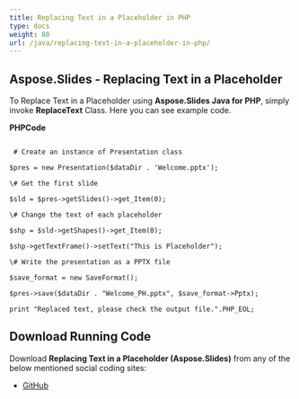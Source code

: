 ```yaml
---
title: Replacing Text in a Placeholder in PHP
type: docs
weight: 80
url: /java/replacing-text-in-a-placeholder-in-php/
---
```


## **Aspose.Slides - Replacing Text in a Placeholder**
To Replace Text in a Placeholder using **Aspose.Slides Java for PHP**, simply invoke **ReplaceText** Class. Here you can see example code.

**PHPCode**

```

 # Create an instance of Presentation class

$pres = new Presentation($dataDir . 'Welcome.pptx');

\# Get the first slide

$sld = $pres->getSlides()->get_Item(0);

\# Change the text of each placeholder

$shp = $sld->getShapes()->get_Item(0);

$shp->getTextFrame()->setText("This is Placeholder");

\# Write the presentation as a PPTX file

$save_format = new SaveFormat();

$pres->save($dataDir . "Welcome_PH.pptx", $save_format->Pptx);

print "Replaced text, please check the output file.".PHP_EOL;

```
## **Download Running Code**
Download **Replacing Text in a Placeholder (Aspose.Slides)** from any of the below mentioned social coding sites:

- [GitHub](https://github.com/aspose-slides/Aspose.Slides-for-Java/blob/master/Plugins/Aspose_Slides_Java_for_PHP/src/aspose/slides/WorkingWithText/ReplaceText.php)
